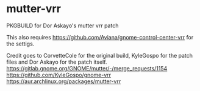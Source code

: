 # mutter-vrr
PKGBUILD for Dor Askayo's mutter vrr patch

This also requires https://github.com/Aviana/gnome-control-center-vrr for the settigs.

Credit goes to CorvetteCole for the original build, KyleGospo for the patch files and Dor Askayo for the patch itself.
https://gitlab.gnome.org/GNOME/mutter/-/merge_requests/1154
https://github.com/KyleGospo/gnome-vrr
https://aur.archlinux.org/packages/mutter-vrr
